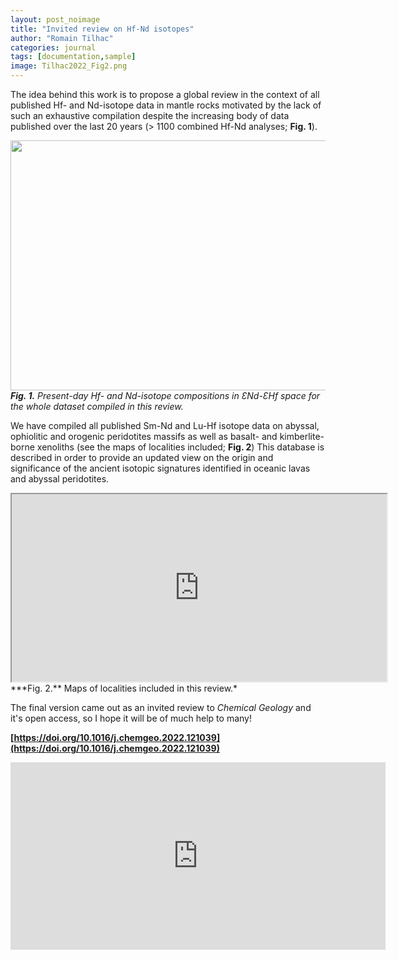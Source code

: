 ```yaml
---
layout: post_noimage
title: "Invited review on Hf-Nd isotopes"
author: "Romain Tilhac"
categories: journal
tags: [documentation,sample]
image: Tilhac2022_Fig2.png
---
```


The idea behind this work is to propose a global review in the context of all published Hf- and Nd-isotope data in mantle rocks motivated by the lack of such an exhaustive compilation despite the increasing body of data published over the last 20 years (> 1100 combined Hf-Nd analyses; **Fig. 1**).

<img
  src="{{ site.github.url }}/assets/img/Tilhac2022_Fig2.png"
  style="width: 600px; height: 400px; object-fit: contain;"
/>
***Fig. 1.** Present-day Hf- and Nd-isotope compositions in ƐNd-ƐHf space for the whole dataset compiled in this review.*

We have compiled all published Sm-Nd and Lu-Hf isotope data on abyssal, ophiolitic and orogenic peridotites massifs as well as basalt- and kimberlite-borne xenoliths (see the maps of localities included; **Fig. 2**) This database is described in order to provide an updated view on the origin and significance of the ancient isotopic signatures identified in oceanic lavas and abyssal peridotites.

<iframe src="https://www.google.com/maps/d/u/0/embed?mid=1QyR-8Zde8cuykNrvBTWxRI1z72l8Q3Q2&ehbc=2E312F" width="600" height="300"></iframe>
***Fig. 2.** Maps of localities included in this review.*

The final version came out as an invited review to *Chemical Geology* and it's open access, so I hope it will be of much help to many!

**[https://doi.org/10.1016/j.chemgeo.2022.121039](https://doi.org/10.1016/j.chemgeo.2022.121039)**

<iframe src="https://www.sciencedirect.com/science/article/pii/S0009254122003333/pdfft?md5=20d57c610ea754f57ea65254b8a5f3c4&pid=1-s2.0-S0009254122003333-main.pdf" style="border:none;"  width="600" height="300"></iframe>

